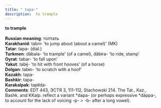 ```yaml
---
title: " tapa-"
description:  to trample
---
```

<strong> to trample</strong><br><br>
<strong>Russian meaning</strong>:  топтать<br>
<strong>Karakhanid</strong>:  tabrɨ- 'to jump about (about a camel)' (MK)<br>
<strong>Tatar</strong>:  tapa- (dial.)<br>
<strong>Turkmen</strong>:  dābala- 'to trample' (of a camel), dābɨra- 'to ride, stamp'<br>
<strong>Oyrat</strong>:  tabar- 'to fall upon'<br>
<strong>Yakut</strong>:  tabɨj- 'to hit with front hooves' (of a horse)<br>
<strong>Dolgan</strong>:  tabɨn- 'to scratch with a hoof'<br>
<strong>Kazakh</strong>:  tapa-<br>
<strong>Bashkir</strong>:  tapa-<br>
<strong>Karakalpak</strong>:  tapɨlda-<br>
<strong>Comments</strong>:  EDT 443, ЭСТЯ 3, 111-112, Stachowski 214. The Tat., Kaz., Bashk. and KKalp. reflect a variant *dapa- (or perhaps expressive *dāppa-, to account for the lack of voicing -p- > -b- after a long vowel).<br>


